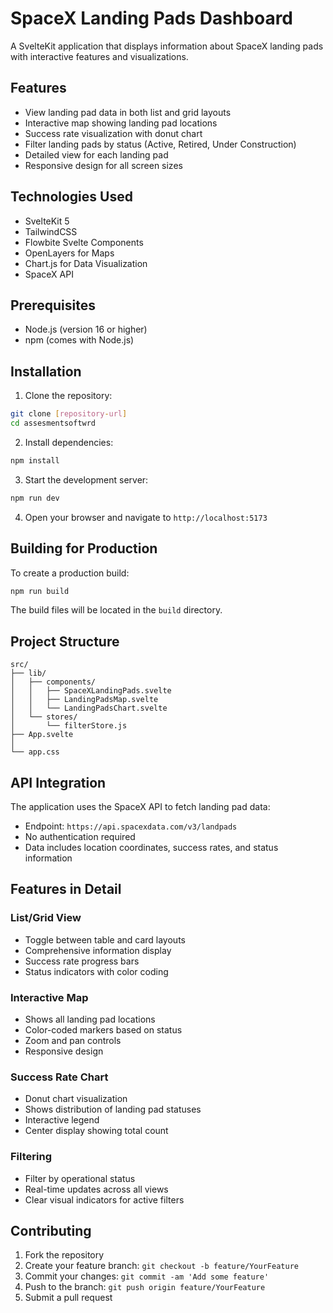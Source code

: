 # SpaceX Landing Pads Dashboard

A SvelteKit application that displays information about SpaceX landing pads with interactive features and visualizations.

## Features

- View landing pad data in both list and grid layouts
- Interactive map showing landing pad locations
- Success rate visualization with donut chart
- Filter landing pads by status (Active, Retired, Under Construction)
- Detailed view for each landing pad
- Responsive design for all screen sizes

## Technologies Used

- SvelteKit 5
- TailwindCSS
- Flowbite Svelte Components
- OpenLayers for Maps
- Chart.js for Data Visualization
- SpaceX API

## Prerequisites

- Node.js (version 16 or higher)
- npm (comes with Node.js)

## Installation

1. Clone the repository:
```bash
git clone [repository-url]
cd assesmentsoftwrd
```

2. Install dependencies:
```bash
npm install
```

3. Start the development server:
```bash
npm run dev
```

4. Open your browser and navigate to `http://localhost:5173`

## Building for Production

To create a production build:

```bash
npm run build
```

The build files will be located in the `build` directory.

## Project Structure

```
src/
├── lib/
│   ├── components/
│   │   ├── SpaceXLandingPads.svelte
│   │   ├── LandingPadsMap.svelte
│   │   └── LandingPadsChart.svelte
│   └── stores/
│       └── filterStore.js
├── App.svelte
│ 
└── app.css
```

## API Integration

The application uses the SpaceX API to fetch landing pad data:
- Endpoint: `https://api.spacexdata.com/v3/landpads`
- No authentication required
- Data includes location coordinates, success rates, and status information

## Features in Detail

### List/Grid View
- Toggle between table and card layouts
- Comprehensive information display
- Success rate progress bars
- Status indicators with color coding

### Interactive Map
- Shows all landing pad locations
- Color-coded markers based on status
- Zoom and pan controls
- Responsive design

### Success Rate Chart
- Donut chart visualization
- Shows distribution of landing pad statuses
- Interactive legend
- Center display showing total count

### Filtering
- Filter by operational status
- Real-time updates across all views
- Clear visual indicators for active filters

## Contributing

1. Fork the repository
2. Create your feature branch: `git checkout -b feature/YourFeature`
3. Commit your changes: `git commit -am 'Add some feature'`
4. Push to the branch: `git push origin feature/YourFeature`
5. Submit a pull request

